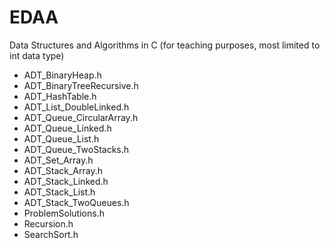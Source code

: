 # EDAA

Data Structures and Algorithms in C (for teaching purposes, most limited to int data type)

- ADT_BinaryHeap.h
- ADT_BinaryTreeRecursive.h
- ADT_HashTable.h
- ADT_List_DoubleLinked.h
- ADT_Queue_CircularArray.h
- ADT_Queue_Linked.h
- ADT_Queue_List.h
- ADT_Queue_TwoStacks.h
- ADT_Set_Array.h
- ADT_Stack_Array.h
- ADT_Stack_Linked.h
- ADT_Stack_List.h
- ADT_Stack_TwoQueues.h
- ProblemSolutions.h
- Recursion.h
- SearchSort.h

